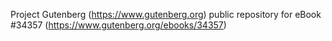 Project Gutenberg (https://www.gutenberg.org) public repository for eBook #34357 (https://www.gutenberg.org/ebooks/34357)
